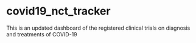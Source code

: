 # covid19_nct_tracker

This is an updated dashboard of the registered clinical trials on diagnosis and treatments of COVID-19
